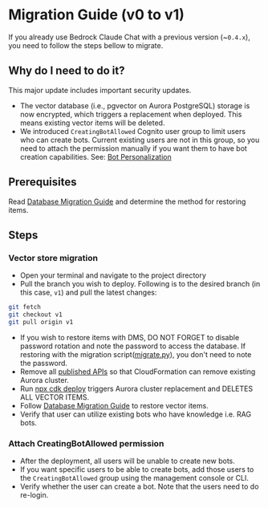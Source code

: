 # Migration Guide (v0 to v1)

If you already use Bedrock Claude Chat with a previous version (~`0.4.x`), you need to follow the steps bellow to migrate.

## Why do I need to do it?

This major update includes important security updates.

- The vector database (i.e., pgvector on Aurora PostgreSQL) storage is now encrypted, which triggers a replacement when deployed. This means existing vector items will be deleted.
- We introduced `CreatingBotAllowed` Cognito user group to limit users who can create bots. Current existing users are not in this group, so you need to attach the permission manually if you want them to have bot creation capabilities. See: [Bot Personalization](../../README.md#bot-personalization)

## Prerequisites

Read [Database Migration Guide](./DATABASE_MIGRATION.md) and determine the method for restoring items.

## Steps

### Vector store migration

- Open your terminal and navigate to the project directory
- Pull the branch you wish to deploy. Following is to the desired branch (in this case, `v1`) and pull the latest changes:

```sh
git fetch
git checkout v1
git pull origin v1
```

- If you wish to restore items with DMS, DO NOT FORGET to disable password rotation and note the password to access the database. If restoring with the migration script([migrate.py](./migrate.py)), you don't need to note the password.
- Remove all [published APIs](../PUBLISH_API.md) so that CloudFormation can remove existing Aurora cluster.
- Run [npx cdk deploy](../README.md#deploy-using-cdk) triggers Aurora cluster replacement and DELETES ALL VECTOR ITEMS.
- Follow [Database Migration Guide](./DATABASE_MIGRATION.md) to restore vector items.
- Verify that user can utilize existing bots who have knowledge i.e. RAG bots.

### Attach CreatingBotAllowed permission

- After the deployment, all users will be unable to create new bots.
- If you want specific users to be able to create bots, add those users to the `CreatingBotAllowed` group using the management console or CLI.
- Verify whether the user can create a bot. Note that the users need to do re-login.
